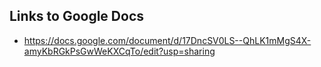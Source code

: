 ## Links to Google Docs
- https://docs.google.com/document/d/17DncSV0LS--QhLK1mMgS4X-amyKbRGkPsGwWeKXCqTo/edit?usp=sharing

